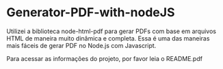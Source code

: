 # Generator-PDF-with-nodeJS
Utilizei a biblioteca node-html-pdf para gerar PDFs com base em arquivos HTML de maneira muito dinâmica e completa. Essa é uma das maneiras mais fáceis de gerar PDF no Node.js com Javascript.

Para acessar as informações do projeto, por favor leia o README.pdf
